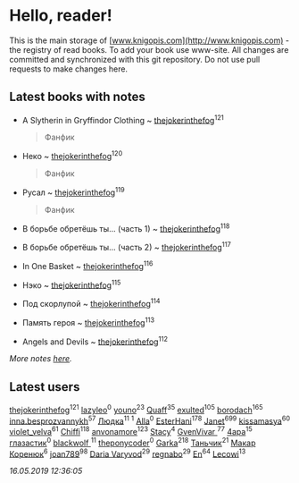 # Hello, reader!
This is the main storage of [www.knigopis.com](http://www.knigopis.com) - the registry of read books.
To add your book use www-site. All changes are committed and synchronized with this git repository.
Do not use pull requests to make changes here.


## Latest books with notes
* A Slytherin in Gryffindor Clothing ~ [thejokerinthefog](users/317/317244423-vkontakte)<sup>121</sup>
    > Фанфик

* Неко ~ [thejokerinthefog](users/317/317244423-vkontakte)<sup>120</sup>
    > Фанфик

* Русал ~ [thejokerinthefog](users/317/317244423-vkontakte)<sup>119</sup>
    > Фанфик

* В борьбе обретёшь ты... (часть 1) ~ [thejokerinthefog](users/317/317244423-vkontakte)<sup>118</sup>

* В борьбе обретёшь ты... (часть 2) ~ [thejokerinthefog](users/317/317244423-vkontakte)<sup>117</sup>

* In One Basket ~ [thejokerinthefog](users/317/317244423-vkontakte)<sup>116</sup>

* Нэко ~ [thejokerinthefog](users/317/317244423-vkontakte)<sup>115</sup>

* Под скорлупой ~ [thejokerinthefog](users/317/317244423-vkontakte)<sup>114</sup>

* Память героя ~ [thejokerinthefog](users/317/317244423-vkontakte)<sup>113</sup>

* Angels and Devils ~ [thejokerinthefog](users/317/317244423-vkontakte)<sup>112</sup>


_More notes [here](latest_books_with_notes.md)._


## Latest users
[thejokerinthefog](users/317/317244423-vkontakte)<sup>121</sup> 
[lazyleo](users/116/116845519572391639637-google)<sup>0</sup> 
[youno](users/302/302928912-vkontakte)<sup>23</sup> 
[Quaff](users/122/12267158-vkontakte)<sup>35</sup> 
[exulted](users/100/100599204551896265722-google)<sup>105</sup> 
[borodach](users/157/15706320-vkontakte)<sup>165</sup> 
[inna.besprozvannykh](users/733/73323849-yandex)<sup>57</sup> 
[Людка](users/111/111038749-vkontakte)<sup>11</sup> 
[](users/114/114792281744850455512-google)<sup>1</sup> 
[Alla](users/103/103352250712959229257-google)<sup>0</sup> 
[EsterHani](users/305/30558181-vkontakte)<sup>178</sup> 
[Janet](users/108/108113656204404967440-google)<sup>699</sup> 
[kissamasya](users/684/68439978-vkontakte)<sup>60</sup> 
[violet_velva](users/116/116961712580551399099-google)<sup>61</sup> 
[Chiffi](users/105/105831994080785626680-google)<sup>118</sup> 
[anvonamore](users/595/5957175-vkontakte)<sup>123</sup> 
[Stacy](users/309/30902475-vkontakte)<sup>4</sup> 
[GvenVivar ](users/158/158266434925901-facebook)<sup>77</sup> 
[4apa](users/117/117392596378069249667-google)<sup>15</sup> 
[глазастик](users/115/115257673890455357280-google)<sup>0</sup> 
[blackwolf ](users/236/236639644-vkontakte)<sup>11</sup> 
[theponycoder](users/195/195144442-vkontakte)<sup>0</sup> 
[Garka](users/115/115753719718250012620-google)<sup>218</sup> 
[Таньчик](users/209/2096581563762610-facebook)<sup>21</sup> 
[Макар Коренюк](users/126/126368737-vkontakte)<sup>6</sup> 
[joan789](users/240/2401650-vkontakte)<sup>98</sup> 
[Daria Varyvod](users/829/829893410524253-facebook)<sup>29</sup> 
[regnabo](users/870/870059322-yandex)<sup>29</sup> 
[En](users/333/333646551-vkontakte)<sup>64</sup> 
[Lecowi](users/521/521873425-vkontakte)<sup>13</sup> 


_16.05.2019 12:36:05_
